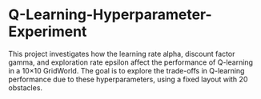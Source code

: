 # Q-Learning-Hyperparameter-Experiment
This project investigates how the learning rate alpha, discount factor gamma, and exploration rate epsilon affect the performance of Q-learning in a 10$\times$10 GridWorld. The goal is to explore the trade-offs in Q-learning performance due to these hyperparameters, using a fixed layout with 20 obstacles.
